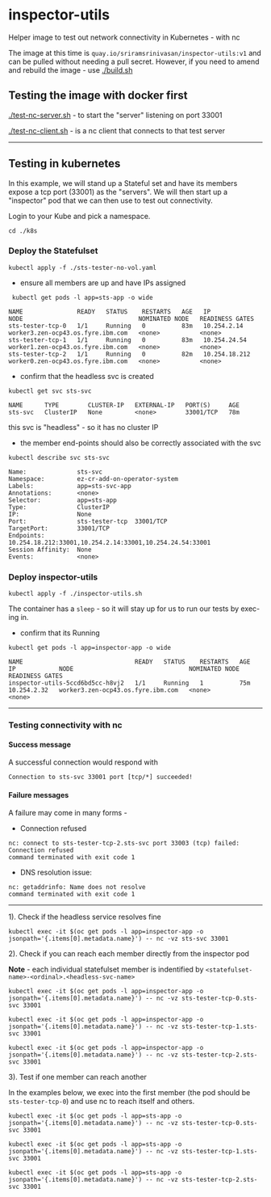 # inspector-utils

Helper image to test out network connectivity in Kubernetes - with nc

The image at this time is `quay.io/sriramsrinivasan/inspector-utils:v1`  and can be pulled without needing a pull secret. However, if you need to amend and rebuild the image - use [./build.sh](./build.sh)

## Testing the image with docker first

[./test-nc-server.sh](./test-nc-server.sh)  - to start the "server" listening on port 33001

[./test-nc-client.sh](./test-nc-client.sh)  - is a nc client that connects to that test server 

---

## Testing in kubernetes

In this example, we will stand up a Stateful set and have its members expose a tcp port (33001) as the "servers".  We will then start up a "inspector" pod that we can then use to test out connectivity.

Login to your Kube and pick a namespace.

`cd ./k8s`

### Deploy the Statefulset

`kubectl apply -f ./sts-tester-no-vol.yaml`

- ensure all members are up and  have IPs assigned

` kubectl get pods -l app=sts-app -o wide`

```
NAME               READY   STATUS    RESTARTS   AGE   IP              NODE                                NOMINATED NODE   READINESS GATES
sts-tester-tcp-0   1/1     Running   0          83m   10.254.2.14     worker3.zen-ocp43.os.fyre.ibm.com   <none>           <none>
sts-tester-tcp-1   1/1     Running   0          83m   10.254.24.54    worker1.zen-ocp43.os.fyre.ibm.com   <none>           <none>
sts-tester-tcp-2   1/1     Running   0          82m   10.254.18.212   worker0.zen-ocp43.os.fyre.ibm.com   <none>           <none>
```

- confirm that the headless svc is created

`kubectl get svc sts-svc`

```
NAME      TYPE        CLUSTER-IP   EXTERNAL-IP   PORT(S)     AGE
sts-svc   ClusterIP   None         <none>        33001/TCP   78m
```

this svc is "headless" - so it has no cluster IP


- the member end-points should also be correctly associated with the svc

`kubectl describe svc sts-svc`

```
Name:              sts-svc
Namespace:         ez-cr-add-on-operator-system
Labels:            app=sts-svc-app
Annotations:       <none>
Selector:          app=sts-app
Type:              ClusterIP
IP:                None
Port:              sts-tester-tcp  33001/TCP
TargetPort:        33001/TCP
Endpoints:         10.254.18.212:33001,10.254.2.14:33001,10.254.24.54:33001
Session Affinity:  None
Events:            <none>
```


### Deploy inspector-utils 

```kubectl apply -f ./inspector-utils.sh```

The container has a `sleep` - so it will stay up for us to run our tests by exec-ing in.

- confirm that its Running
  
```kubectl get pods -l app=inspector-app -o wide```

```
NAME                               READY   STATUS    RESTARTS   AGE   IP            NODE                                NOMINATED NODE   READINESS GATES
inspector-utils-5ccd6bd5cc-h8vj2   1/1     Running   1          75m   10.254.2.32   worker3.zen-ocp43.os.fyre.ibm.com   <none>           <none>
```

---

### Testing connectivity with nc


#### Success message

A successful connection would respond with 

 `Connection to sts-svc 33001 port [tcp/*] succeeded!`

#### Failure messages

 A failure may come in many forms - 

   -  Connection refused

```
nc: connect to sts-tester-tcp-2.sts-svc port 33003 (tcp) failed: Connection refused
command terminated with exit code 1
```
 
   -  DNS resolution issue:

```
nc: getaddrinfo: Name does not resolve
command terminated with exit code 1
```

---

1). Check if the headless service resolves fine

```kubectl exec -it $(oc get pods -l app=inspector-app -o jsonpath='{.items[0].metadata.name}') -- nc -vz sts-svc 33001```


2). Check if you can reach each member directly from the inspector pod

**Note** - each individual statefulset member is indentified by `<statefulset-name>-<ordinal>.<headless-svc-name>`

```kubectl exec -it $(oc get pods -l app=inspector-app -o jsonpath='{.items[0].metadata.name}') -- nc -vz sts-tester-tcp-0.sts-svc 33001```

```kubectl exec -it $(oc get pods -l app=inspector-app -o jsonpath='{.items[0].metadata.name}') -- nc -vz sts-tester-tcp-1.sts-svc 33001```

```kubectl exec -it $(oc get pods -l app=inspector-app -o jsonpath='{.items[0].metadata.name}') -- nc -vz sts-tester-tcp-2.sts-svc 33001```


3). Test if one member can reach another

In the examples below, we exec into the first member (the pod should be `sts-tester-tcp-0`) and use nc to reach itself and others.

```kubectl exec -it $(oc get pods -l app=sts-app -o jsonpath='{.items[0].metadata.name}') -- nc -vz sts-tester-tcp-0.sts-svc 33001```

```kubectl exec -it $(oc get pods -l app=sts-app -o jsonpath='{.items[0].metadata.name}') -- nc -vz sts-tester-tcp-1.sts-svc 33001```

```kubectl exec -it $(oc get pods -l app=sts-app -o jsonpath='{.items[0].metadata.name}') -- nc -vz sts-tester-tcp-2.sts-svc 33001```
